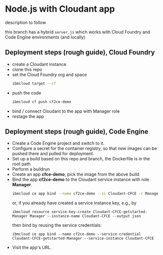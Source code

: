# Node.js with Cloudant app
description to follow

this branch has a hybrid `server.js` which works with Cloud Foundry and Code Engine environments (and locally)

## Deployment steps (rough guide), Cloud Foundry

- create a Cloudant instance
- clone this repo
- set the Cloud Foundry org and space
  ```sh
  ibmcloud target --cf
  ```
- push the code
  ```sh
  ibmcloud cf push cf2ce-demo
  ```
- bind / connect Cloudant to the app with Manager role
- restage the app

## Deployment steps (rough guide), Code Engine
    
- Create a Code Engine project and switch to it.
- Configure a secret for the container registry, so that new images can be pushed there and pulled for deployment.
- Set up a build based on this repo and branch, the Dockerfile is in the root path
- Perform a buildrun
- Create an app **cfce-demo**, pick the image from the above build
- Bind the app **cf2ce-demo** to the Cloudant service instance with role **Manager**.
  ```sh
  ibmcloud ce app bind --name cf2ce-demo --si Cloudant-CFCE -r Manager
  ```
  or, if you already have created a service instance key, e.g., by
  ```
  ibmcloud resource service-key-create Cloudant-CFCE-getstarted-Manager Manager --instance-name Cloudant-CFCE --output json
  ```
  then bind by reusing the service credentials:
  ```
  ibmcloud ce app bind --name cf2ce-demo --service-credential Cloudant-CFCE-getstarted-Manager --service-instance Cloudant-CFCE
  ```
- Visit the app's URL.